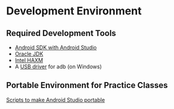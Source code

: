 Development Environment
=======================

## Required Development Tools

* [Android SDK with Android Studio](http://developer.android.com/sdk/index.html)
* [Oracle JDK](http://www.oracle.com/technetwork/java/javase/downloads/index.html)
* [Intel HAXM](https://software.intel.com/en-us/android/articles/intel-hardware-accelerated-execution-manager)
* A [USB driver](http://developer.android.com/tools/extras/oem-usb.html) for adb (on Windows)

## Portable Environment for Practice Classes

[Scripts to make Android Studio portable](https://github.com/toksaitov/AndroidStudioPortable)
